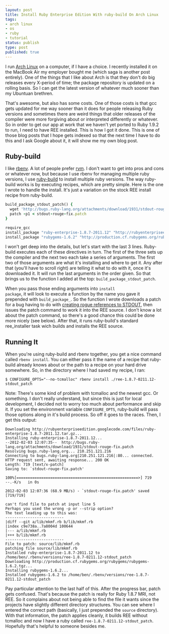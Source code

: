 ```yaml
---
layout: post
title: Install Ruby Enterprise Edition With ruby-build On Arch Linux
tags:
- arch linux
- os
- ruby
- tutorial
status: publish
type: post
published: true
---
```

I run [Arch Linux](http://www.archlinux.org/) on a computer, if I have a
choice. I recently installed it on the MacBook Air my employer bought me (which
saga is another post entirely). One of the things that I like about Arch is
that they don't do big releases every X-period of time; the package repository
is updated on a rolling basis. So I can get the latest version of whatever much
sooner than my Ubuntuan brethren.

That's awesome, but also has some costs. One of those costs is that gcc gets
updated for me way sooner than it does for people releasing Ruby versions and
sometimes there are weird things that older releases of the compiler were more
forgiving about or interpreted differently or whatever. So in order to get our
app at work that we haven't yet ported to Ruby 1.9.2 to run, I need to have REE
installed. This is how I got it done. This is one of those blog posts that I
hope gets indexed so that the next time I have to do this and I ask Google
about it, it will show me my own blog post.

<h2>Ruby-build</h2>

I like <a
  title="rbenv on GitHub" href="https://github.com/sstephenson/rbenv"
  target="_blank">rbenv</a>. A lot of people prefer <a title="RVM"
  href="http://beginrescueend.com/" target="_blank">rvm</a>. I don't want to
get into pros and cons or whatever now, but because I use rbenv for managing
multiple ruby versions, I use <a title="ruby-build on GitHub"
  href="https://github.com/sstephenson/ruby-build"
  target="_blank">ruby-build</a> to install multiple ruby versions. The way
ruby-build works is by executing recipes, which are pretty simple. Here is the
one I wrote to handle the install. It's just a variation on the stock REE
install recipe from ruby-build.

``` ruby ree-1.8.7-2011.12-stdout_patch
build_package_stdout_patch() {
  wget 'http://bugs.ruby-lang.org/attachments/download/1931/stdout-rouge-fix.patch'
  patch -p1 < stdout-rouge-fix.patch
}

require_gcc
install_package "ruby-enterprise-1.8.7-2011.12" "http://rubyenterpriseedition.googlecode.com/files/ruby-enterprise-1.8.7-2011.12.tar.gz" stdout_patch ree_installer
install_package "rubygems-1.6.2" "http://production.cf.rubygems.org/rubygems/rubygems-1.6.2.tgz" ruby
```

I won't get deep into the details, but let's start with the last 3 lines.
Ruby-build executes each of these directives in turn. The first of the three
sets up the compiler and the next two each take a series of arguments. The
first two of those arguments are what it's installing and where to get it. Any
after that (you'll have to scroll right) are telling it what to do with it,
once it's downloaded it. It will run the last arguments in the order given. So
that brings us to the function I added at the
top: `build_package_stdout_patch`.

When you pass those ending arguments into <code>install package</code>, it will
look to execute a function by the name you gave it prepended with
`build_package_`. So the function I wrote downloads a patch for a
bug having to do with <a title="Ruby 1.8 - Bug #5108: ruby 1.8.7 fails to build
with glibc 2.14 - Ruby Issue Tracking System"
href="http://bugs.ruby-lang.org/issues/5108" target="_blank">creating rogue references to STDOUT</a>,
then issues the patch command to work it into the
REE source. I don't know a lot about the patch command, so there's a good
chance this could be done more nicely (see below). After that, it runs
ruby-build's standard ree_installer task wich builds and installs the REE
source.

<h2>Running It</h2>

When you're using ruby-build and rbenv together,
you get a nice command called <code>rbenv install</code>. You can either pass
it the name of a recipe that ruby-build already knows about or the path to a
recipe on your hard drive somewhere. So, in the directory where I had saved my
recipe, I ran:

```
$ CONFIGURE_OPTS="--no-tcmalloc" rbenv install ./ree-1.8.7-0211.12-stdout_patch
```

Note: There's some kind of problem with tcmalloc and the newest gcc. Or
something. I don't really understand, but since this is just for local
development, I decided not to worry too much about performance and skip it. If
you set the environment variable <code>CONFIGURE_OPTS</code>, ruby-build will
pass those options along in it's build process. So off it goes to the races.
Then, I get this output:


```
Downloading http://rubyenterpriseedition.googlecode.com/files/ruby-enterprise-1.8.7-2011.12.tar.gz...
Installing ruby-enterprise-1.8.7-2011.12...
--2012-02-03 12:07:35--  http://bugs.ruby-lang.org/attachments/download/1931/stdout-rouge-fix.patch
Resolving bugs.ruby-lang.org... 210.251.121.216
Connecting to bugs.ruby-lang.org|210.251.121.216|:80... connected.
HTTP request sent, awaiting response... 200 OK
Length: 719 [text/x-patch]
Saving to: `stdout-rouge-fix.patch'

100%[======================================================>] 719         --.-K/s   in 0s

2012-02-03 12:07:36 (68.9 MB/s) - `stdout-rouge-fix.patch' saved [719/719]

can't find file to patch at input line 5
Perhaps you used the wrong -p or --strip option?
The text leading up to this was:
--------------------------
|diff --git a/lib/mkmf.rb b/lib/mkmf.rb
|index c9e738a..7a8004d 100644
|--- a/lib/mkmf.rb
|+++ b/lib/mkmf.rb
--------------------------
File to patch: source/lib/mkmf.rb
patching file source/lib/mkmf.rb
Installed ruby-enterprise-1.8.7-2011.12 to /home/ben/.rbenv/versions/ree-1.8.7-0211.12-stdout_patch
Downloading http://production.cf.rubygems.org/rubygems/rubygems-1.6.2.tgz...
Installing rubygems-1.6.2...
Installed rubygems-1.6.2 to /home/ben/.rbenv/versions/ree-1.8.7-0211.12-stdout_patch
```

Pay particular attention to the last half of this. After the progress bar,
patch gets confused. That's because the patch is really for Ruby 1.8.7 MRI, not
REE. So it complains about not being able to find the file it wants since the
projects have slightly different directory structures. You can see where I
entered the correct path (basically, I just prepended the <code>source</code>
directory). With that information, the patch applies cleanly, it builds REE
without tcmalloc and now I have a ruby called
<code>ree-1.8.7-0211.12-stdout_patch</code>. Hopefully that's helpful to
someone besides me.
